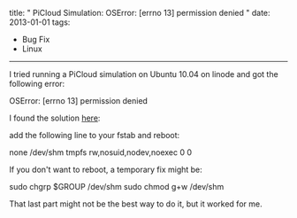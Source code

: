 title: " PiCloud Simulation: OSError: [errno 13] permission denied "
date: 2013-01-01
tags:
- Bug Fix
- Linux
---


I tried running a PiCloud simulation on Ubuntu 10.04 on linode and got the following error:

OSError: [errno 13] permission denied

I found the solution [here](http://stackoverflow.com/questions/2009278/python-multiprocessing-permission-denied/2009505#2009505):

add the following line to your fstab and reboot:

none /dev/shm tmpfs rw,nosuid,nodev,noexec 0 0

If you don't want to reboot, a temporary fix might be:

sudo chgrp $GROUP /dev/shm
sudo chmod g+w /dev/shm

That last part might not be the best way to do it, but it worked for me.


